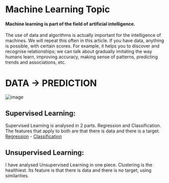 # Machine Learning Topic 


#### Machine learning is part of the field of artificial intelligence.

The use of data and algorithms is actually important for the intelligence of machines. We will repeat this often in this article. If you have data, anything is possible, with certain scores. For example, it helps you to discover and recognise relationships; we can talk about gradually imitating the way humans learn, improving accuracy, making sense of patterns, predicting trends and associations, etc. 

# DATA -> PREDICTION

![image](https://github.com/hocuf/Regression-Topic/assets/92105996/4e637b7b-8784-49f3-9e67-fa6b2d726cd0)




## Supervised Learning:

Supervised Learning is analysed in 2 parts. Regression and Classification. The features that apply to both are that there is data and there is a target.
[Regression](Regression.md) - [Classification](Classification.md)

## Unsupervised Learning:
I have analysed Unsupervised Learning in one piece. Clustering is the healthiest. Its feature is that there is data and there is no target, using similarities.


